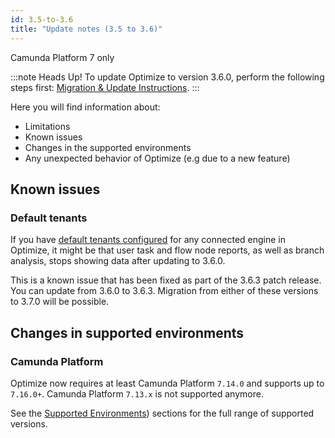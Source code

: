 ```yaml
---
id: 3.5-to-3.6
title: "Update notes (3.5 to 3.6)"
---
```


<span class="badge badge--platform">Camunda Platform 7 only</span>

:::note Heads Up!
To update Optimize to version 3.6.0, perform the following steps first: [Migration & Update Instructions](./instructions.md).
:::

Here you will find information about:

* Limitations
* Known issues
* Changes in the supported environments
* Any unexpected behavior of Optimize (e.g due to a new feature)

## Known issues

### Default tenants

If you have [default tenants configured](../../setup/configuration/#connection-to-camunda-platform) for any connected engine in Optimize,
it might be that user task and flow node reports, as well as branch analysis, stops showing data after updating to 3.6.0.

This is a known
issue that has been fixed as part of the 3.6.3 patch release. You can update from 3.6.0 to 3.6.3. Migration from either of these versions to
3.7.0 will be possible.

## Changes in supported environments

### Camunda Platform

Optimize now requires at least Camunda Platform `7.14.0` and supports up to `7.16.0+`. Camunda Platform `7.13.x` is not supported anymore.

See the [Supported Environments](./../../../reference/supported-environments.md/#camunda-platform)) sections for the full range of supported versions.
